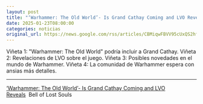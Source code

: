 ```yaml
---
layout: post
title: "‘Warhammer: The Old World’- Is Grand Cathay Coming and LVO Reveals - Bell of Lost Souls"
date: 2025-01-23T08:00:00
categories: noticias
original_url: https://news.google.com/rss/articles/CBMiqwFBVV95cUxQS2hfVGRpUmZ3OWFCU3F1MFNBZlZ5QktBckVPUFRNaVJESUF1ZWtYV1Vkam1Fa0FtWVpia3JsTkJWWXRJX3VDQW4tYzFtRzU0WWg2V0pSZ0ZEMWk0NEZvNVBEeHRmRXlwSjBENGZlUFVQdzhUaFdhTnFLbkFZTUswUTQyVjJ0bkVuazhGNGcxV0VCYmdBRk44bThWVlNYaDYwNEk1Y1MyRGsyZXc?oc=5
---
```



Viñeta 1: "Warhammer: The Old World" podría incluir a Grand Cathay.
Viñeta 2: Revelaciones de LVO sobre el juego.
Viñeta 3: Posibles novedades en el mundo de Warhammer.
Viñeta 4: La comunidad de Warhammer espera con ansias más detalles.


---


[‘Warhammer: The Old World’- Is Grand Cathay Coming and LVO Reveals](https://news.google.com/rss/articles/CBMiqwFBVV95cUxQS2hfVGRpUmZ3OWFCU3F1MFNBZlZ5QktBckVPUFRNaVJESUF1ZWtYV1Vkam1Fa0FtWVpia3JsTkJWWXRJX3VDQW4tYzFtRzU0WWg2V0pSZ0ZEMWk0NEZvNVBEeHRmRXlwSjBENGZlUFVQdzhUaFdhTnFLbkFZTUswUTQyVjJ0bkVuazhGNGcxV0VCYmdBRk44bThWVlNYaDYwNEk1Y1MyRGsyZXc?oc=5)  Bell of Lost Souls